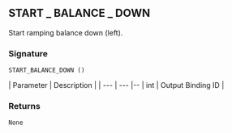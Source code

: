 ## START \_ BALANCE \_ DOWN

Start ramping balance down (left).


### Signature

`START_BALANCE_DOWN ()`


| Parameter | Description |
| --- | --- |--
| int | Output Binding ID |


### Returns

`None`